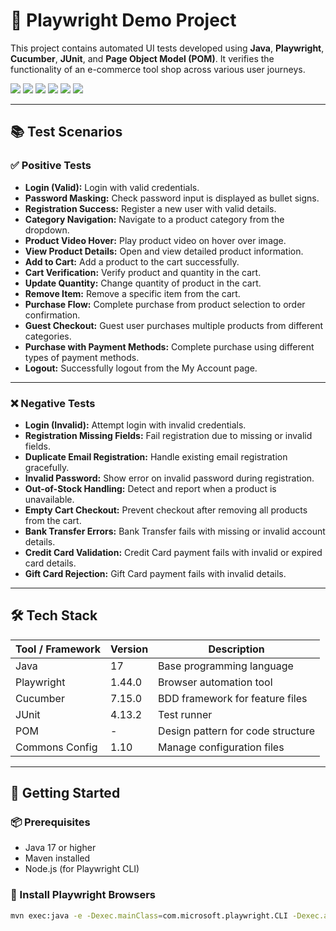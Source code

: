 # 🧪 Playwright Demo Project

This project contains automated UI tests developed using **Java**, **Playwright**, **Cucumber**, **JUnit**, and **Page Object Model (POM)**. It verifies the functionality of an e-commerce tool shop across various user journeys.

<p align="left">
  <img src="https://img.shields.io/badge/Java-17-blue.svg" />
  <img src="https://img.shields.io/badge/Playwright-1.44.0-green.svg" />
  <img src="https://img.shields.io/badge/Cucumber-BDD-brightgreen.svg" />
  <img src="https://img.shields.io/badge/JUnit-4.13.2-lightgrey.svg" />
  <img src="https://img.shields.io/badge/POM-Design_Pattern-yellow.svg" />
  <img src="https://img.shields.io/badge/Report-Cucumber_HTML-informational.svg" />
</p>

---

## 📚 Test Scenarios

### ✅ Positive Tests

- **Login (Valid):** Login with valid credentials.
- **Password Masking:** Check password input is displayed as bullet signs.
- **Registration Success:** Register a new user with valid details.
- **Category Navigation:** Navigate to a product category from the dropdown.
- **Product Video Hover:** Play product video on hover over image.
- **View Product Details:** Open and view detailed product information.
- **Add to Cart:** Add a product to the cart successfully.
- **Cart Verification:** Verify product and quantity in the cart.
- **Update Quantity:** Change quantity of product in the cart.
- **Remove Item:** Remove a specific item from the cart.
- **Purchase Flow:** Complete purchase from product selection to order confirmation.
- **Guest Checkout:** Guest user purchases multiple products from different categories.
- **Purchase with Payment Methods:** Complete purchase using different types of payment methods.
- **Logout:** Successfully logout from the My Account page.

---

### ❌ Negative Tests

- **Login (Invalid):** Attempt login with invalid credentials.
- **Registration Missing Fields:** Fail registration due to missing or invalid fields.
- **Duplicate Email Registration:** Handle existing email registration gracefully.
- **Invalid Password:** Show error on invalid password during registration.
- **Out-of-Stock Handling:** Detect and report when a product is unavailable.
- **Empty Cart Checkout:** Prevent checkout after removing all products from the cart.
- **Bank Transfer Errors:** Bank Transfer fails with missing or invalid account details.
- **Credit Card Validation:** Credit Card payment fails with invalid or expired card details.
- **Gift Card Rejection:** Gift Card payment fails with invalid details.

---

## 🛠️ Tech Stack

| Tool / Framework | Version     | Description                                 |
|------------------|-------------|---------------------------------------------|
| Java             | 17          | Base programming language                   |
| Playwright       | 1.44.0      | Browser automation tool                     |
| Cucumber         | 7.15.0      | BDD framework for feature files             |
| JUnit            | 4.13.2      | Test runner                                 |
| POM              | -           | Design pattern for code structure           |
| Commons Config   | 1.10        | Manage configuration files                  |

---

## 🚀 Getting Started

### 📦 Prerequisites

- Java 17 or higher
- Maven installed
- Node.js (for Playwright CLI)

### 🔧 Install Playwright Browsers

```bash
mvn exec:java -e -Dexec.mainClass=com.microsoft.playwright.CLI -Dexec.args="install"
